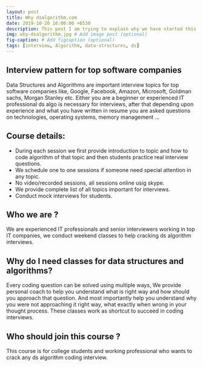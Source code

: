 ```yaml
---
layout: post
title: Why dsalgorithm.com
date: 2019-10-20 16:00:00 +0530
description: This post I am trying to explain why we have started this website dsalgorithm.com 
img: why-dsalgorithm.jpg # Add image post (optional)
fig-caption: # Add figcaption (optional)
tags: [interview, Algorithm, data-structures, ds]
---
```


## Interview pattern for top software companies
Data Structures and Algorithms are important interview topics for top software companies like, 
Google, Facebook, Amazon, Microsoft, Goldman sachs, Morgan Stanley etc. Either you are a beginner or 
experienced IT professional ds algo is necessary for interviews, after that depending upon experience 
and what you have written in resume you are asked questions on technologies, operating systems, 
memory management ...

## Course details:  

* During each session we first provide introduction to topic and how to code algorithm of that topic 
and then students practice real interview questions.
* We schedule one to one sessions if someone need special attention in any topic.
* No video/recorded sessions, all sessions online usig skype.
* We provide complete list of all topics important for interviews.
* Conduct mock interviews for students.

## Who we are ?
We are experienced IT professionals and senior interviewers working in top IT companies, we conduct 
weekend classes to help cracking ds algorithm interviews. 

## Why do I need classes for data structures and algorithms?
Every coding question can be solved using multiple ways, We provide personal coach to help you understand 
what is right way and how should you approach that question. And most importantly help you understand why
you were not approaching it right way, what exactly when wrong in your thought process. These classes work 
as shortcut to succeed in coding interviews.

<!--Often when people start preparing for ds algorithm interview questions : 
* They end up reading book (e.g. Introduction to Algorithms etc) -->

## Who should join this course ?
This course is for college students and working professional who wants to crack any ds algorithm 
coding interview.